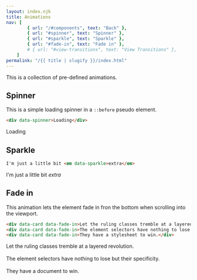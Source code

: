 ```yaml
---
layout: index.njk
title: Animations
nav: [
        { url: "/#components", text: "Back" },
        { url: "#spinner", text: "Spinner" },
        { url: "#sparkle", text: "Sparkle" },
        { url: "#fade-in", text: "Fade in" },
        # { url: "#view-transitions", text: "View Transitions" },
    ]
permalink: "/{{ title | slugify }}/index.html"
---
```


This is a collection of pre-defined animations.

## Spinner

This is a simple loading spinner in a `::before` pseudo element.

```html
<div data-spinner>Loading</div>
```

<div data-spinner>Loading</div>

## Sparkle

```html
I'm just a little bit <em data-sparkle>extra</em>
```

<p>I'm just a little bit <em data-sparkle>extra</em></p>

## Fade in

This animation lets the element fade in fron the bottom when scrolling into the viewport.

```html
<div data-card data-fade-in>Let the ruling classes tremble at a layered revolution.</div>
<div data-card data-fade-in>The element selectors have nothing to lose but their specificity.</div>
<div data-card data-fade-in>They have a stylesheet to win.</div>
```

<div data-card data-fade-in>Let the ruling classes tremble at a layered revolution.</div><br>
<div data-card data-fade-in>The element selectors have nothing to lose but their specificity.</div><br>
<div data-card data-fade-in>They have a document to win.</div>
